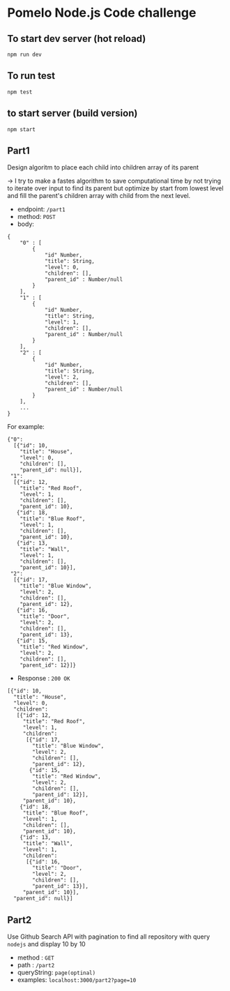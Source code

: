 # Pomelo Node.js Code challenge
## To start dev server (hot reload)
```
npm run dev
```
## To run test 
```
npm test
```
## to start server (build version)
```
npm start
```

## Part1 
Design algoritm to place each child into children array of its parent 

-> I try to make a fastes algorithm to save computational time by not trying to iterate over input to find its parent but optimize by start from lowest level and fill the parent's children array with child from the next level.

- endpoint: `/part1`
- method: `POST`
- body: 
```
{
    "0" : [
        {
            "id" Number,
            "title": String,
            "level": 0,
            "children": [],
            "parent_id" : Number/null
        }
    ],
    "1" : [
        {
            "id" Number,
            "title": String,
            "level": 1,
            "children": [],
            "parent_id" : Number/null
        }
    ],
    "2" : [
        {
            "id" Number,
            "title": String,
            "level": 2,
            "children": [],
            "parent_id" : Number/null
        }
    ],
    ...
}
```
For example:
```
{"0":
  [{"id": 10,
    "title": "House",
    "level": 0,
    "children": [],
    "parent_id": null}],
 "1":
  [{"id": 12,
    "title": "Red Roof",
    "level": 1,
    "children": [],
    "parent_id": 10},
   {"id": 18,
    "title": "Blue Roof",
    "level": 1,
    "children": [],
    "parent_id": 10},
   {"id": 13,
    "title": "Wall",
    "level": 1,
    "children": [],
    "parent_id": 10}],
 "2":
  [{"id": 17,
    "title": "Blue Window",
    "level": 2,
    "children": [],
    "parent_id": 12},
   {"id": 16,
    "title": "Door",
    "level": 2,
    "children": [],
    "parent_id": 13},
   {"id": 15,
    "title": "Red Window",
    "level": 2,
    "children": [],
    "parent_id": 12}]}
```
- Response : `200 OK`
```
[{"id": 10,
  "title": "House",
  "level": 0,
  "children":
   [{"id": 12,
     "title": "Red Roof",
     "level": 1,
     "children":
      [{"id": 17,
        "title": "Blue Window",
        "level": 2,
        "children": [],
        "parent_id": 12},
       {"id": 15,
        "title": "Red Window",
        "level": 2,
        "children": [],
        "parent_id": 12}],
     "parent_id": 10},
    {"id": 18,
     "title": "Blue Roof",
     "level": 1,
     "children": [],
     "parent_id": 10},
    {"id": 13,
     "title": "Wall",
     "level": 1,
     "children":
      [{"id": 16,
        "title": "Door",
        "level": 2,
        "children": [],
        "parent_id": 13}],
     "parent_id": 10}],
  "parent_id": null}]
```

## Part2
Use Github Search API with pagination to find all repository with query `nodejs` and display 10 by 10

- method : `GET`
- path : `/part2`
- queryString: `page(optinal)`
- examples: `localhost:3000/part2?page=10`
